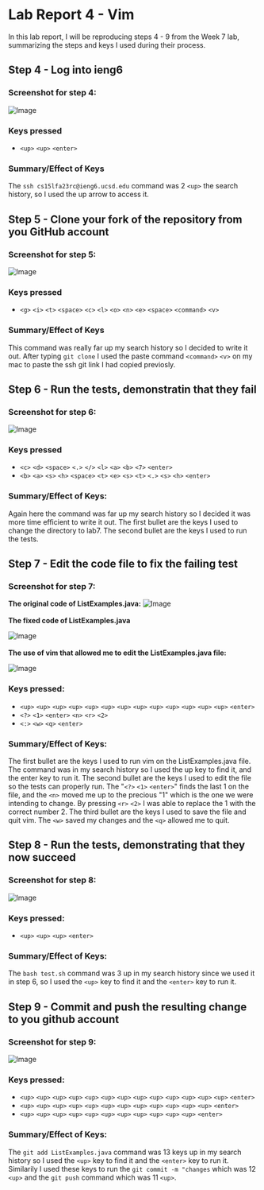 # Lab Report 4 - Vim
In this lab report, I will be reproducing steps 4 - 9 from the Week 7 lab, summarizing the steps and keys I used during their process. 
## Step 4 - Log into ieng6
### **Screenshot for step 4:**
![Image](LR4.step4.png)
### **Keys pressed**

- `<up>` `<up>` `<enter>`
### **Summary/Effect of Keys**
The `ssh cs15lfa23rc@ieng6.ucsd.edu` command was 2 `<up>` the search history, so I used the up arrow to access it.
## Step 5 - Clone your fork of the repository from you GitHub account
### **Screenshot for step 5:**
![Image](LR4.step5.png)
### **Keys pressed**
- `<g>` `<i>` `<t>` `<space>` `<c>` `<l>` `<o>` `<n>` `<e>` `<space>` `<command>` `<v>`
### **Summary/Effect of Keys**
This command was really far up my search history so I decided to write it out. After typing `git clone` I used the paste command `<command>` `<v>` on my mac to paste the ssh git link I had copied previosly.
## Step 6 - Run the tests, demonstratin that they fail
### **Screenshot for step 6:**
![Image](LR4.step6.png)
### **Keys pressed**
- `<c>` `<d>` `<space>` `<.>` `</>` `<l>` `<a>` `<b>` `<7>` `<enter>`
- `<b>` `<a>` `<s>` `<h>` `<space>` `<t>` `<e>` `<s>` `<t>` `<.>` `<s>` `<h>` `<enter>`
### **Summary/Effect of Keys:**
Again here the command was far up my search history so I decided it was more time efficient to write it out. The first bullet are the keys I used to change the directory to lab7. The second bullet are the keys I used to run the tests.
## Step 7 - Edit the code file to fix the failing test
### **Screenshot for step 7:**
**The original code of ListExamples.java:**
![Image](LR4.step7before.png)
<br><br>
**The fixed code of ListExamples.java**

![Image](LR4.step7after.png)
<br><br> **The use of vim that allowed me to edit the ListExamples.java file:**

![Image](LR4.step7.png)
### **Keys pressed:**
- `<up>` `<up>` `<up>` `<up>` `<up>` `<up>` `<up>` `<up>` `<up>` `<up>` `<up>` `<up>` `<up>` `<enter>`
- `<?>` `<1>` `<enter>` `<n>` `<r>` `<2>` 
- `<:>` `<w>` `<q>` `<enter>`
### **Summary/Effect of Keys:**
The first bullet are the keys I used to run vim on the ListExamples.java file. The command was in my search history so I used the up key to find it, and the enter key to run it. The second bullet are the keys I used to edit the file so the tests can properly run. The "`<?>` `<1>` `<enter>`" finds the last 1 on the file, and the `<n>` moved me up to the precious "1" which is the one we were intending to change. By pressing `<r>` `<2>` I was able to replace the 1 with the correct number 2. The third bullet are the keys I used to save the file and quit vim. The `<w>` saved my changes and the `<q>` allowed me to quit. 
## Step 8 - Run the tests, demonstrating that they now succeed
### **Screenshot for step 8:**
![Image](LR4.step8.png)
### **Keys pressed:**
- `<up>` `<up>` `<up>` `<enter>`
### **Summary/Effect of Keys:**
The `bash test.sh` command was 3 up in my search history since we used it in step 6, so I used the `<up>` key to find it and the `<enter>` key to run it. 
## Step 9 - Commit and push the resulting change to you github account
### **Screenshot for step 9:**
![Image](LR4.step9.png)
### **Keys pressed:**
- `<up>` `<up>` `<up>` `<up>` `<up>` `<up>` `<up>` `<up>` `<up>` `<up>` `<up>` `<up>` `<up>` `<enter>`
- `<up>` `<up>` `<up>` `<up>` `<up>` `<up>` `<up>` `<up>` `<up>` `<up>` `<up>` `<up>` `<enter>`
- `<up>` `<up>` `<up>` `<up>` `<up>` `<up>` `<up>` `<up>` `<up>` `<up>` `<up>` `<enter>`
### **Summary/Effect of Keys:**
The `git add ListExamples.java` command was 13 keys up in my search history so I used the `<up>` key to find it and the `<enter>` key to run it. Similarily I used these keys to run the `git commit -m "changes` which was 12 `<up>` and the `git push` command which was 11 `<up>`.